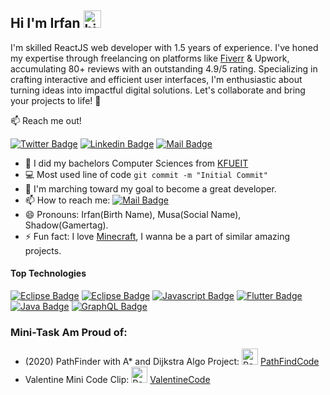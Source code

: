
## Hi I'm Irfan <img src="https://user-images.githubusercontent.com/1303154/88677602-1635ba80-d120-11ea-84d8-d263ba5fc3c0.gif" width="28px" alt="hi">

I'm skilled ReactJS web developer with 1.5 years of experience. I've honed my expertise through freelancing on platforms like [Fiverr](https://www.fiverr.com/users/cooldued123) & Upwork, accumulating 80+ reviews with an outstanding 4.9/5 rating. Specializing in crafting interactive and efficient user interfaces, I'm enthusiastic about turning ideas into impactful digital solutions. Let's collaborate and bring your projects to life! 🚀

:mailbox: Reach me out!

[![Twitter Badge](https://img.shields.io/badge/-@MuhammadMusa-1ca0f1?style=flat&labelColor=1ca0f1&logo=facebook&logoColor=white&link=https://web.facebook.com/profile.php?id=100026400563019)](https://web.facebook.com/profile.php?id=100026400563019) [![Linkedin Badge](https://img.shields.io/badge/-Irfan_Alvi-0e76a8?style=flat&labelColor=0e76a8&logo=linkedin&logoColor=white)](https://www.linkedin.com/in/irfan-alvi/) [![Mail Badge](https://img.shields.io/badge/-Irfan_Alvi-0078D4?style=flat&labelColor=0078D4&logo=microsoft-outlook&logoColor=white)](mailto:irfan.alvi12@hotmail.com)

<!-- TODO: Add last video link -->

- 🔭 I did my bachelors Computer Sciences  from [KFUEIT](https://www.kfueit.edu.pk)
- :computer: Most used line of code `git commit -m "Initial Commit"`
- 🤔 I'm marching toward my goal to become a great developer.
- 📫 How to reach me: [![Mail Badge](https://img.shields.io/badge/-Irfan_Alvi-0078D4?style=flat&labelColor=0078D4&logo=microsoft-outlook&logoColor=white)](mailto:irfan.alvi12@hotmail.com)
- 😄 Pronouns: Irfan(Birth Name), Musa(Social Name), Shadow(Gamertag).
- ⚡ Fun fact: I love [Minecraft](https://minecraft.net), I wanna be a part of similar amazing projects.

#### Top Technologies

<!-- TODO: Make technologies links takes you to repositories -->

[![Eclipse Badge](https://img.shields.io/badge/-Reactjs-61DBFB?style=for-the-badge&labelColor=black&logo=React&logoColor=61DBFB)](#) [![Eclipse Badge](https://img.shields.io/badge/-Next.Js-black?style=for-the-badge&labelColor=black&logo=Next.js&logoColor=white)](#) [![Javascript Badge](https://img.shields.io/badge/-Javascript-F0DB4F?style=for-the-badge&labelColor=black&logo=javascript&logoColor=F0DB4F)](#) [![Flutter Badge](https://img.shields.io/badge/-mui-0078D4?style=for-the-badge&labelColor=black&logo=MUI&logoColor=0078D4)](#) [![Java Badge](https://img.shields.io/badge/-Java-f89820?style=for-the-badge&labelColor=black&logo=Eclipse&logoColor=f89820)](#) [![GraphQL Badge](https://img.shields.io/badge/-Block_Bench-e535ab?style=for-the-badge&labelColor=black&logo=element&logoColor=e535ab)](#)


### Mini-Task Am Proud of:
- (2020) PathFinder with A* and Dijkstra Algo Project: <img align="" alt="React" width="26px" src="https://img.icons8.com/nolan/64/visual-studio-code-2019.png" /> [PathFindCode]
- Valentine Mini Code Clip: <img align="" alt="React" width="26px" src="https://img.icons8.com/color/48/000000/valentine-wings--v2.png" /> [ValentineCode]

<br />

[PathFindCode]: https://github.com/irfanalvi67/PathFinderCpp
[ValentineCode]: https://www.mediafire.com/file/ej3xwkl9r443czb/Valentine_Project_-_C%252B%252B_specified_-_autotimmer.mp4/file
[htmltutorial]: https://www.youtube.com/watch?v=VK6MXVxOsws&t=27s
[javascripttutorial]: https://www.youtube.com/watch?v=D-LHKvmX37E
